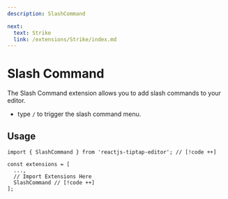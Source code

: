 ```yaml
---
description: SlashCommand

next:
  text: Strike
  link: /extensions/Strike/index.md
---
```


# Slash Command

The Slash Command extension allows you to add slash commands to your editor.
- type `/` to trigger the slash command menu.

## Usage

```tsx
import { SlashCommand } from 'reactjs-tiptap-editor'; // [!code ++]

const extensions = [
  ...,
  // Import Extensions Here
  SlashCommand // [!code ++]
];
```
